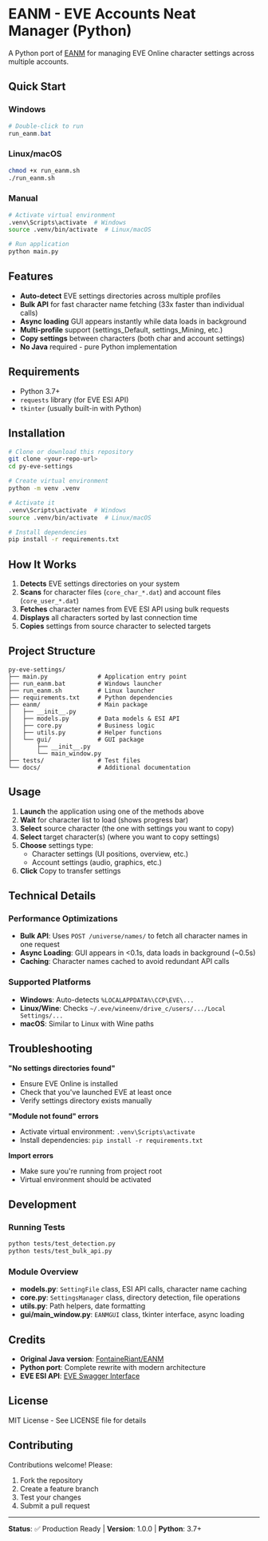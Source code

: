 # EANM - EVE Accounts Neat Manager (Python)

A Python port of [EANM](https://github.com/FontaineRiant/EANM) for managing EVE Online character settings across multiple accounts.

## Quick Start

### Windows
```powershell
# Double-click to run
run_eanm.bat
```

### Linux/macOS
```bash
chmod +x run_eanm.sh
./run_eanm.sh
```

### Manual
```bash
# Activate virtual environment
.venv\Scripts\activate  # Windows
source .venv/bin/activate  # Linux/macOS

# Run application
python main.py
```

## Features

- **Auto-detect** EVE settings directories across multiple profiles
- **Bulk API** for fast character name fetching (33x faster than individual calls)
- **Async loading** GUI appears instantly while data loads in background
- **Multi-profile** support (settings_Default, settings_Mining, etc.)
- **Copy settings** between characters (both char and account settings)
- **No Java** required - pure Python implementation

## Requirements

- Python 3.7+
- `requests` library (for EVE ESI API)
- `tkinter` (usually built-in with Python)

## Installation

```bash
# Clone or download this repository
git clone <your-repo-url>
cd py-eve-settings

# Create virtual environment
python -m venv .venv

# Activate it
.venv\Scripts\activate  # Windows
source .venv/bin/activate  # Linux/macOS

# Install dependencies
pip install -r requirements.txt
```

## How It Works

1. **Detects** EVE settings directories on your system
2. **Scans** for character files (`core_char_*.dat`) and account files (`core_user_*.dat`)
3. **Fetches** character names from EVE ESI API using bulk requests
4. **Displays** all characters sorted by last connection time
5. **Copies** settings from source character to selected targets

## Project Structure

```
py-eve-settings/
├── main.py              # Application entry point
├── run_eanm.bat         # Windows launcher
├── run_eanm.sh          # Linux launcher
├── requirements.txt     # Python dependencies
├── eanm/                # Main package
│   ├── __init__.py
│   ├── models.py        # Data models & ESI API
│   ├── core.py          # Business logic
│   ├── utils.py         # Helper functions
│   └── gui/             # GUI package
│       ├── __init__.py
│       └── main_window.py
├── tests/               # Test files
└── docs/                # Additional documentation
```

## Usage

1. **Launch** the application using one of the methods above
2. **Wait** for character list to load (shows progress bar)
3. **Select** source character (the one with settings you want to copy)
4. **Select** target character(s) (where you want to copy settings)
5. **Choose** settings type:
   - Character settings (UI positions, overview, etc.)
   - Account settings (audio, graphics, etc.)
6. **Click** Copy to transfer settings

## Technical Details

### Performance Optimizations

- **Bulk API**: Uses `POST /universe/names/` to fetch all character names in one request
- **Async Loading**: GUI appears in <0.1s, data loads in background (~0.5s)
- **Caching**: Character names cached to avoid redundant API calls

### Supported Platforms

- **Windows**: Auto-detects `%LOCALAPPDATA%\CCP\EVE\...`
- **Linux/Wine**: Checks `~/.eve/wineenv/drive_c/users/.../Local Settings/...`
- **macOS**: Similar to Linux with Wine paths

## Troubleshooting

**"No settings directories found"**
- Ensure EVE Online is installed
- Check that you've launched EVE at least once
- Verify settings directory exists manually

**"Module not found" errors**
- Activate virtual environment: `.venv\Scripts\activate`
- Install dependencies: `pip install -r requirements.txt`

**Import errors**
- Make sure you're running from project root
- Virtual environment should be activated

## Development

### Running Tests
```bash
python tests/test_detection.py
python tests/test_bulk_api.py
```

### Module Overview

- **models.py**: `SettingFile` class, ESI API calls, character name caching
- **core.py**: `SettingsManager` class, directory detection, file operations
- **utils.py**: Path helpers, date formatting
- **gui/main_window.py**: `EANMGUI` class, tkinter interface, async loading

## Credits

- **Original Java version**: [FontaineRiant/EANM](https://github.com/FontaineRiant/EANM)
- **Python port**: Complete rewrite with modern architecture
- **EVE ESI API**: [EVE Swagger Interface](https://esi.evetech.net/)

## License

MIT License - See LICENSE file for details

## Contributing

Contributions welcome! Please:
1. Fork the repository
2. Create a feature branch
3. Test your changes
4. Submit a pull request

---

**Status**: ✅ Production Ready | **Version**: 1.0.0 | **Python**: 3.7+
